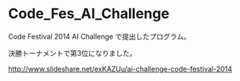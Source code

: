 Code_Fes_AI_Challenge
=====================

Code Festival 2014 AI Challenge で提出したプログラム。

決勝トーナメントで第3位になりました。

http://www.slideshare.net/exKAZUu/ai-challenge-code-festival-2014
